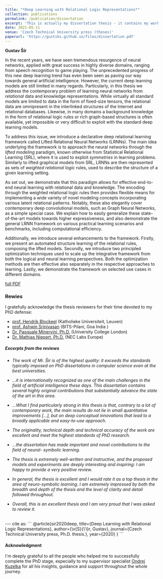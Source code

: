 ```yaml
---
title: "*Deep Learning with Relational Logic Representations*"
collection: publications
permalink: /publication/dissertation
excerpt: 'This is actually my dissertation thesis - it contains my work on deep relational learning.'
date: 2021-05-11
venue: 'Czech Technical University press (theses)'
paperurl: 'https://gustiks.github.io/files/dissertation.pdf'
---
```


**Gustav Šír**

In the recent years, we have seen tremendous resurgence of neural networks, applied with great success in highly diverse domains, ranging from speech recognition to game playing. The unprecedented progress of this new deep learning trend has even been seen as paving our way towards general artificial intelligence.
However, the current deep learning models are still limited in many regards.
Particularly, in this thesis we address the contemporary problem of learning neural networks from *relational* data and knowledge representations. While virtually all standard models are limited to data in the form of fixed-size tensors, the relational data are omnipresent in the interlinked structures of the Internet and relational databases. Likewise, in many domains a background knowledge in the form of relational logic rules or rich graph-based structures is often available, yet impossible or very difficult to exploit with the standard deep learning models.

To address this issue, we introduce a declarative deep relational learning framework called Lifted Relational Neural Networks (LRNNs). The main idea underlying the framework is to approach the neural networks through the *lifted modeling* paradigm, known otherwise from Statistical Relational Learning (SRL), where it is used to exploit *symmetries* in learning problems. Similarly to lifted graphical models from SRL, LRNNs are then represented as sets of *weighted relational logic* rules, used to describe the structure of a given learning setting. 

As set out, we demonstrate that this paradigm allows for effective end-to-end neural learning with relational data and knowledge. The encoding through the weighted relational logic rules then provides flexible means for implementing a wide variety of novel modeling concepts incorporating various latent relational patterns. Notably, these also elegantly cover contemporary deep convolutional models, such as Graph Neural Networks, as a simple special case. We explain how to easily generalize these state-of-the-art models towards higher expressiveness, and also demonstrate the general LRNN framework on various practical learning scenarios and benchmarks, including computational efficiency.

Additionally, we introduce several enhancements to the framework. Firstly, we present an automated structure learning of the relational rules, composing the lifted models. Secondly, we introduce two principled optimization techniques used to scale up the integrative framework from both the logical and neural learning perspectives. Both the optimization methods are then effective also separately in the respective approaches to learning. Lastly, we demonstrate the framework on selected use cases in different domains.

[full PDF](/files/dissertation.pdf)

### Rewies

I gratefully acknowledge the thesis reviewers for their time devoted to my PhD defense:

 - [prof. Hendrik Blockeel](https://scholar.google.com/citations?user=Eq5sUNpp0gwC&hl=en)  (Katholieke Universiteit, Leuven)
 - [prof. Ashwin Srinivasan](https://scholar.google.com.au/citations?user=zpNTeogAAAAJ&hl=en)   (BITS-Pilani, Goa India )
 - [Dr. Pasquale Minervini, Ph.D.](https://scholar.google.it/citations?user=9sk6CSgAAAAJ&hl=it)    (University College London)
 - [Dr. Mathias Niepert, Ph.D.](https://scholar.google.com/citations?user=p5vLzq0AAAAJ&hl=cs)    (NEC Labs Europe)


##### Excerpts from the reviews

- _The work of Mr. Šír is of the highest quality: it exceeds the standards typically imposed on PhD dissertations in computer science even at the best universities._

- _...it is internationally recognized as one of the main challenges in the field of artificial intelligence these days. This dissertation
   contains several highly original contributions that substantially advance the state of
   the art in this area._
   
- _...What I find particularly strong in this thesis is that, contrary to a lot of contemporary
      work, the main results do not lie in small quantitative improvements [...], but on deep conceptual innovations that lead to a broadly applicable and
      easy-to-use approach._
   
- _The originality, technical depth and technical accuracy of the work are excellent and meet the highest standards of PhD research._

- _...the dissertation has made important and novel contributions to the field of neural-
   symbolic learning._

- _The thesis is extremely well-written and instructive, and the proposed models and experiments are deeply interesting
   and inspiring: I am happy to provide a very positive review._
   
- _In general, the thesis is excellent and I would rate it as a top thesis in the area of neuro-symbolic learning. I am extremely impressed by both the breadth and depth of the thesis
   and the level of clarity and detail followed throughout._



- _Overall, this is an excellent thesis and I am very proud that I was asked to review it._

<br>
---
cite as:
```
@article{sir2020deep,
          title={Deep Learning with Relational Logic Representations},
          author={\v{S}{\'i}r, Gustav},
          journal={Czech Technical University press, Ph.D. thesis.},
          year={2020}
}
```

#### Acknowledgment

I'm deeply grateful to all the people who helped me to successfully complete the PhD stage, especially to my supervisor specialist [Ondrej Kuzelka](https://ida.fel.cvut.cz/~kuzelka/) for all his insights, guidance and support throughout the whole journey.
